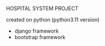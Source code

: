 HOSPITAL SYSTEM PROJECT

created on python (python3.11 version)
- django framework
- bootstrap framework
